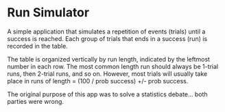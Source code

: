 # Run Simulator
A simple application that simulates a repetition of events (trials) until a success is reached. Each group of trials that ends in a success (run) is recorded in the table. 

The table is organized vertically by run length, indicated by the leftmost number in each row. The most common length run should always be 1-trial runs, then 2-trial runs, and so on. However, most trials will usually take place in runs of length = (100 / prob success) +/- prob success.

The original purpose of this app was to solve a statistics debate... both parties were wrong.